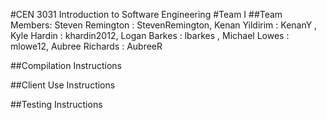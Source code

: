 #CEN 3031 Introduction to Software Engineering
#Team I
##Team Members: 
    Steven Remington : StevenRemington, Kenan Yildirim : KenanY , Kyle Hardin     : khardin2012, 
    Logan Barkes     : lbarkes        , Michael Lowes  : mlowe12, Aubree Richards : AubreeR
    
##Compilation Instructions

##Client Use Instructions

##Testing Instructions
